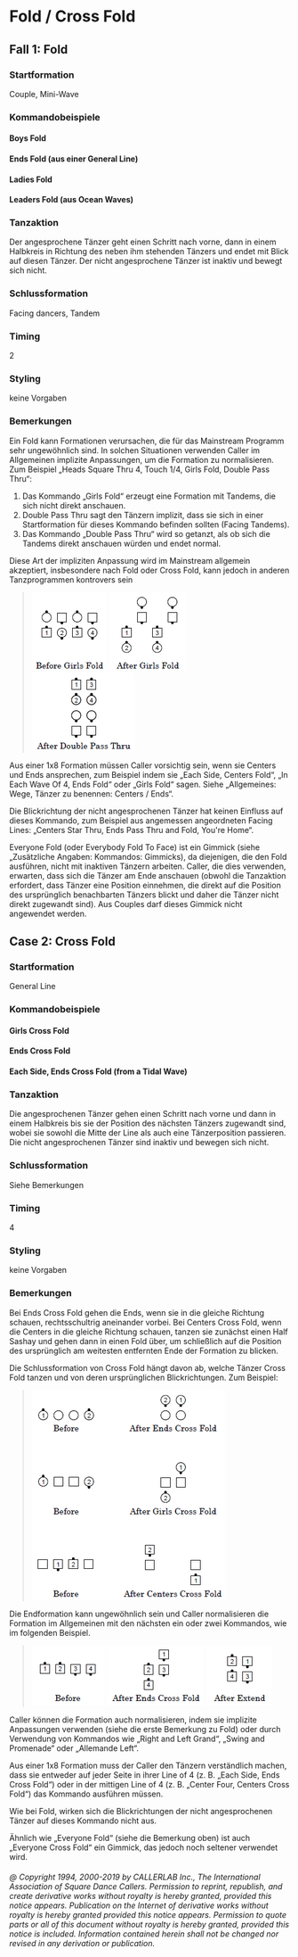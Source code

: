 
# Fold / Cross Fold

## Fall 1: Fold

### Startformation

Couple, Mini-Wave

### Kommandobeispiele

#### Boys Fold
#### Ends Fold (aus einer General Line)
#### Ladies Fold
#### Leaders Fold (aus Ocean Waves)

### Tanzaktion

Der angesprochene Tänzer geht einen Schritt nach vorne, dann in einem Halbkreis in Richtung des
neben ihm stehenden Tänzers und endet mit Blick auf diesen Tänzer. Der nicht angesprochene Tänzer ist
inaktiv und bewegt sich nicht.

### Schlussformation

Facing dancers, Tandem

### Timing

2

### Styling

keine Vorgaben

### Bemerkungen

Ein Fold kann Formationen verursachen, die für das Mainstream Programm sehr ungewöhnlich
sind. In solchen Situationen verwenden Caller im Allgemeinen implizite Anpassungen, um die Formation zu
normalisieren. Zum Beispiel „Heads Square Thru 4, Touch 1/4, Girls Fold, Double Pass Thru“:

1. Das Kommando „Girls Fold“ erzeugt eine Formation mit Tandems, die sich nicht direkt anschauen. 
1. Double Pass Thru sagt den Tänzern implizit, dass sie sich in einer Startformation für dieses Kommando befinden sollten (Facing Tandems). 
1. Das Kommando „Double Pass Thru“ wird so getanzt, als ob sich die Tandems direkt anschauen würden und endet normal.

Diese Art der impliziten Anpassung wird im Mainstream allgemein akzeptiert, insbesondere nach Fold oder Cross Fold, kann jedoch in anderen Tanzprogrammen kontrovers sein

> 
> ![alt](fold-1.png)
> ![alt](fold-2.png)
> ![alt](fold-3.png)
> 

Aus einer 1x8 Formation müssen Caller vorsichtig sein, wenn sie Centers und Ends ansprechen, zum Beispiel
indem sie „Each Side, Centers Fold“, „In Each Wave Of 4, Ends Fold“ oder „Girls Fold“ sagen. Siehe
„Allgemeines: Wege, Tänzer zu benennen: Centers / Ends“.

Die Blickrichtung der nicht angesprochenen Tänzer hat keinen Einfluss auf dieses Kommando, zum Beispiel aus angemessen angeordneten Facing Lines: „Centers Star Thru, Ends Pass Thru and Fold, You're Home“.

Everyone Fold (oder Everybody Fold To Face) ist ein Gimmick (siehe „Zusätzliche Angaben: Kommandos:
Gimmicks), da diejenigen, die den Fold ausführen, nicht mit inaktiven Tänzern arbeiten. Caller, die dies verwenden, erwarten, dass sich die Tänzer am Ende anschauen (obwohl die Tanzaktion erfordert, dass Tänzer eine Position einnehmen, die direkt auf die Position des ursprünglich benachbarten Tänzers blickt und daher die Tänzer nicht direkt zugewandt sind). Aus Couples darf dieses Gimmick nicht angewendet werden.

## Case 2: Cross Fold

### Startformation

General Line

### Kommandobeispiele

#### Girls Cross Fold
#### Ends Cross Fold
#### Each Side, Ends Cross Fold (from a Tidal Wave)

### Tanzaktion

Die angesprochenen Tänzer gehen einen Schritt nach vorne und dann in einem Halbkreis bis sie der
Position des nächsten Tänzers zugewandt sind, wobei sie sowohl die Mitte der Line als auch eine
Tänzerposition passieren. Die nicht angesprochenen Tänzer sind inaktiv und bewegen sich nicht.

### Schlussformation

Siehe Bemerkungen

### Timing

4

### Styling

keine Vorgaben

### Bemerkungen

Bei Ends Cross Fold gehen die Ends, wenn sie in die gleiche Richtung schauen, rechtsschultrig
aneinander vorbei. Bei Centers Cross Fold, wenn die Centers in die gleiche Richtung schauen, tanzen sie
zunächst einen Half Sashay und gehen dann in einen Fold über, um schließlich auf die Position des
ursprünglich am weitesten entfernten Ende der Formation zu blicken.


Die Schlussformation von Cross Fold hängt davon ab, welche Tänzer Cross Fold tanzen und von deren
ursprünglichen Blickrichtungen. Zum Beispiel:


> 
> ![alt](fold-4.png)
> 

Die Endformation kann ungewöhnlich sein und Caller normalisieren die Formation im Allgemeinen mit den
nächsten ein oder zwei Kommandos, wie im folgenden Beispiel.

> 
> ![alt](fold-5.png)
> ![alt](fold-6.png)
> ![alt](fold-7.png)
> 

Caller können die Formation auch normalisieren, indem sie implizite Anpassungen verwenden (siehe die erste Bemerkung zu Fold) oder durch Verwendung von Kommandos wie „Right and Left Grand“, „Swing and
Promenade“ oder „Allemande Left“.


Aus einer 1x8 Formation muss der Caller den Tänzern verständlich machen, dass sie entweder auf jeder Seite in ihrer Line of 4 (z. B. „Each Side, Ends Cross Fold“) oder in der mittigen Line of 4 (z. B. „Center Four, Centers Cross Fold“) das Kommando ausführen müssen.

Wie bei Fold, wirken sich die Blickrichtungen der nicht angesprochenen Tänzer auf dieses Kommando nicht aus.

Ähnlich wie „Everyone Fold“ (siehe die Bemerkung oben) ist auch „Everyone Cross Fold“ ein Gimmick, das
jedoch noch seltener verwendet wird.

###### @ Copyright 1994, 2000-2019 by CALLERLAB Inc., The International Association of Square Dance Callers. Permission to reprint, republish, and create derivative works without royalty is hereby granted, provided this notice appears. Publication on the Internet of derivative works without royalty is hereby granted provided this notice appears. Permission to quote parts or all of this document without royalty is hereby granted, provided this notice is included. Information contained herein shall not be changed nor revised in any derivation or publication.
